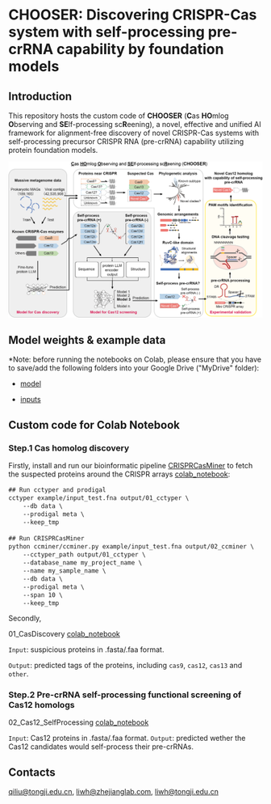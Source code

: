 # CHOOSER: Discovering CRISPR-Cas system with self-processing pre-crRNA capability by foundation models

## Introduction

This repository hosts the custom code of **CHOOSER** (**C**as **HO**mlog **O**bserving and **SE**lf-processing sc**R**eening), a novel, effective and unified AI framework for alignment-free discovery of novel CRISPR-Cas systems with self-processing precursor CRISPR RNA (pre-crRNA) capability utilizing protein foundation models. 

![Schematic diagram of the CHOOSER framework for identifying and functional screening of CRISPR-Cas systems with self-processing pre-crRNA capability](Figure_1-2.png)

## Model weights & example data

*Note: before running the notebooks on Colab, please ensure that you have to save/add the following folders into your Google Drive ("MyDrive" folder):

- [model](https://drive.google.com/drive/folders/1y4WKwsoBsqBb_R2Cdj0cwYiLIPnBXj01?usp=sharing)

- [inputs](https://drive.google.com/drive/folders/18GGlIEWYtJVTn2oBXMqbghyYQCLKelLg?usp=sharing)

## Custom code for Colab Notebook

### Step.1 Cas homolog discovery

Firstly, install and run our bioinformatic pipeline [CRISPRCasMiner](https://github.com/zjlab-BioGene/CRISPRCasMiner) to fetch the suspected proteins around the CRISPR arrays [colab_notebook](https://colab.research.google.com/drive/1PYo_vFefUnPWgFLQ5q3Oxu2pTtx9BvzY?usp=sharing):

```
## Run cctyper and prodigal
cctyper example/input_test.fna output/01_cctyper \
    --db data \
    --prodigal meta \
    --keep_tmp

## Run CRISPRCasMiner
python ccminer/ccminer.py example/input_test.fna output/02_ccminer \
    --cctyper_path output/01_cctyper \
    --database_name my_project_name \
    --name my_sample_name \
    --db data \
    --prodigal meta \
    --span 10 \
    --keep_tmp
```

Secondly, 

01_CasDiscovery [colab_notebook](https://colab.research.google.com/drive/1oxa1YrmgCe5ok7GwWCuHwGoZ1M_Otikr?usp=sharing)

`Input`: suspicious proteins in .fasta/.faa format.

`Output`: predicted tags of the proteins, including `cas9`, `cas12`, `cas13` and `other`.



### Step.2 Pre-crRNA self-processing functional screening of Cas12 homologs 
02_Cas12_SelfProcessing [colab_notebook](https://colab.research.google.com/drive/1D5_Qffq-EUZYQk_tTKMftCv9wvxSh2Kz?usp=sharing)

`Input`: Cas12 proteins in .fasta/.faa format.
`Output`: predicted wether the Cas12 candidates would self-process their pre-crRNAs.

## Contacts

qiliu@tongji.edu.cn, liwh@zhejianglab.com, liwh@tongji.edu.cn
